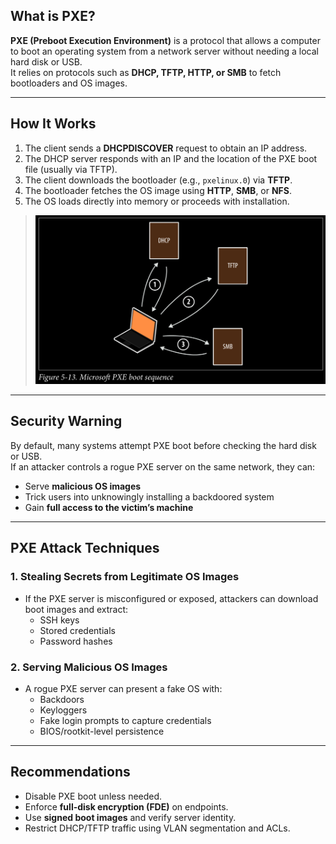 ## What is PXE?

**PXE (Preboot Execution Environment)** is a protocol that allows a computer to boot an operating system from a network server without needing a local hard disk or USB.  
It relies on protocols such as **DHCP, TFTP, HTTP, or SMB** to fetch bootloaders and OS images.

---

## How It Works

1. The client sends a **DHCPDISCOVER** request to obtain an IP address.
2. The DHCP server responds with an IP and the location of the PXE boot file (usually via TFTP).
3. The client downloads the bootloader (e.g., `pxelinux.0`) via **TFTP**.
4. The bootloader fetches the OS image using **HTTP**, **SMB**, or **NFS**.
5. The OS loads directly into memory or proceeds with installation.

> ![](images/PXE.png)

---

##  Security Warning

By default, many systems attempt PXE boot before checking the hard disk or USB.  
If an attacker controls a rogue PXE server on the same network, they can:
- Serve **malicious OS images**
- Trick users into unknowingly installing a backdoored system
- Gain **full access to the victim’s machine**

---

## PXE Attack Techniques

### 1. **Stealing Secrets from Legitimate OS Images**
- If the PXE server is misconfigured or exposed, attackers can download boot images and extract:
  - SSH keys  
  - Stored credentials  
  - Password hashes  

### 2. **Serving Malicious OS Images**
- A rogue PXE server can present a fake OS with:
  - Backdoors  
  - Keyloggers  
  - Fake login prompts to capture credentials  
  - BIOS/rootkit-level persistence

---

##  Recommendations

- Disable PXE boot unless needed.
- Enforce **full-disk encryption (FDE)** on endpoints.
- Use **signed boot images** and verify server identity.
- Restrict DHCP/TFTP traffic using VLAN segmentation and ACLs.
